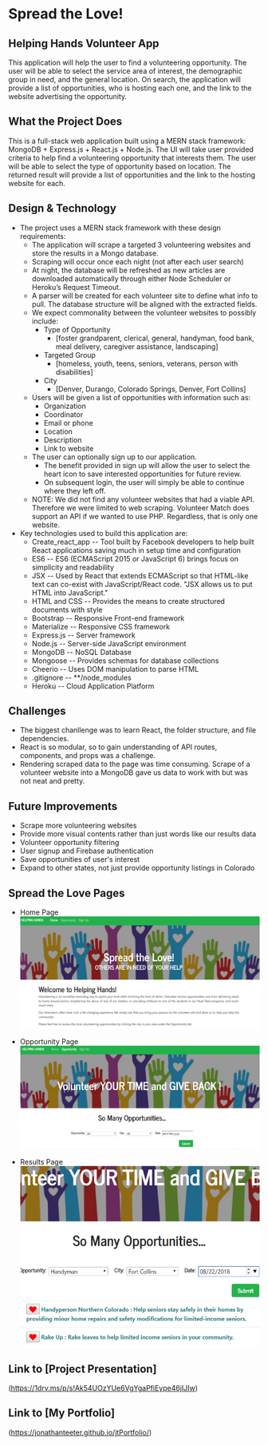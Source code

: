 # Spread the Love!
## Helping Hands Volunteer App
This application will help the user to find a volunteering opportunity.  The user will be able to select the service area of interest, the demographic group in need, and the general location.  On search, the application will provide a list of opportunities, who is hosting each one, and the link to the website advertising the opportunity.

## What the Project Does
This is a full-stack web application built using a MERN stack framework:  MongoDB + Express.js + React.js + Node.js.  The UI will take user provided criteria to help find a volunteering opportunity that interests them.  The user will be able to select the type of opportunity based on location.  The returned result will provide a list of opportunities and the link to the hosting website for each.

## Design & Technology
* The project uses a MERN stack framework with these design requirements:
    * The application will scrape a targeted 3 volunteering websites and store the results in a Mongo database.  
    * Scraping will occur once each night (not after each user search) 
    * At night, the database will be refreshed as new articles are downloaded automatically through either Node Scheduler or Heroku’s Request Timeout. 
    * A parser will be created for each volunteer site to define what info to pull.  The database structure will be aligned with the extracted fields.  
    * We expect commonality between the volunteer websites to possibly include:
        * Type of Opportunity	
            * [foster grandparent, clerical, general, handyman, food bank, meal delivery, caregiver assistance, landscaping]
        * Targeted Group 
            * [homeless, youth, teens, seniors, veterans, person with disabilities]
        * City 
            * [Denver, Durango, Colorado Springs, Denver, Fort Collins]
    * Users will be given a list of opportunities with information such as:
        * Organization
        * Coordinator
        * Email or phone
        * Location
        * Description
        * Link to website
    * The user can optionally sign up to our application.
        * The benefit provided in sign up will allow the user to select the heart icon to save interested opportunities for future review.
        * On subsequent login, the user will simply be able to continue where they left off.
    * NOTE:  We did not find any volunteer websites that had a viable API.  Therefore we were limited to web scraping.  Volunteer Match does support an API if we wanted to use PHP.  Regardless, that is only one website.
* Key technologies used to build this application are:
    * Create_react_app -- Tool built by Facebook developers to help built React applications saving much in setup time and configuration
    * ES6 -- ES6 (ECMAScript 2015 or JavaScript 6) brings focus on simplicity and readability
    * JSX -- Used by React that extends ECMAScript so that HTML-like text can co-exist with JavaScript/React code.  "JSX allows us to put HTML into JavaScript."
    * HTML and CSS -- Provides the means to create structured documents with style
    * Bootstrap -- Responsive Front-end framework
    * Materialize -- Responsive CSS framework
    * Express.js -- Server framework
    * Node.js -- Server-side JavaScript environment
    * MongoDB -- NoSQL Database
    * Mongoose -- Provides schemas for database collections
    * Cheerio -- Uses DOM manipulation to parse HTML
    * .gitignore -- **/node_modules
    * Heroku -- Cloud Application Platform

## Challenges
* The biggest chanllenge was to learn React, the folder structure, and file dependencies.
* React is so modular, so to gain understanding of API routes, components, and props was a challenge.
* Rendering scraped data to the page was time consuming.  Scrape of a volunteer website into a MongoDB gave us data to work with but was not neat and pretty.

## Future Improvements
* Scrape more volunteering websites
* Provide more visual contents rather than just words like our results data
* Volunteer opportunity filtering
* User signup and Firebase authentication
* Save opportunities of user's interest
* Expand to other states, not just provide opportunity listings in Colorado

## Spread the Love Pages
* Home Page
![Home Page Screenshot](/images/homepage.PNG)

* Opportunity Page
![Opportunity Page Screenshot](/images/OpportunityPage.PNG)

* Results Page
![Returned Results Screenshot](/images/HelpingHands.png)

## Link to [Project Presentation]
(https://1drv.ms/p/s!Ak54UOzYUe6VgYgaPfiEype46jIJIw)

## Link to [My Portfolio] 
(https://jonathanteeter.github.io/jtPortfolio/)